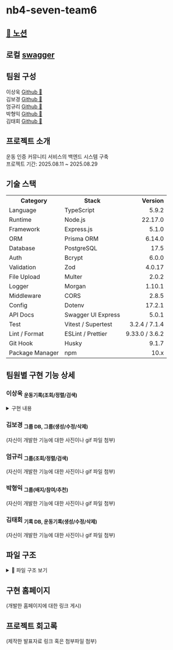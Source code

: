 # nb4-seven-team6

## [:link: 노션](https://www.notion.so/24cb1b4efe4d80dc818cf37149e2f65b)

## 로컬 [swagger](http://localhost:6123/api-docs/)

## 팀원 구성

이상욱 [Github :link:](https://github.com/NewL1f3)<br>
김보경 [Github :link:](https://github.com/bgk614)<br>
엄규리 [Github :link:](https://github.com/ammgree)<br>
박형익 [Github :link:](https://github.com/Sw-twt)<br>
김태회 [Github :link:](https://github.com/F-los)<br>

## 프로젝트 소개

운동 인증 커뮤니티 서비스의 백엔드 시스템 구축<br>
프로젝트 기간: 2025.08.11 ~ 2025.08.29<br>

## 기술 스택

<table>
  <tr>
    <th>Category</th>
    <th>Stack</th>
    <th align="right">Version</th>
  </tr>
  <tr>
    <td>Language</td>
    <td>TypeScript</td>
    <td align="right">5.9.2</td>
  </tr>
  <tr>
    <td>Runtime</td>
    <td>Node.js</td>
    <td align="right">22.17.0</td>
  </tr>
  <tr>
    <td>Framework</td>
    <td>Express.js</td>
    <td align="right">5.1.0</td>
  </tr>
  <tr>
    <td>ORM</td>
    <td>Prisma ORM</td>
    <td align="right">6.14.0</td>
  </tr>
  <tr>
    <td>Database</td>
    <td>PostgreSQL</td>
    <td align="right">17.5</td>
  </tr>
  <tr>
    <td>Auth</td>
    <td>Bcrypt</td>
    <td align="right">6.0.0</td>
  </tr>
  <tr>
    <td>Validation</td>
    <td>Zod</td>
    <td align="right">4.0.17</td>
  </tr>
  <tr>
    <td>File Upload</td>
    <td>Multer</td>
    <td align="right">2.0.2</td>
  </tr>
  <tr>
    <td>Logger</td>
    <td>Morgan</td>
    <td align="right">1.10.1</td>
  </tr>
  <tr>
    <td>Middleware</td>
    <td>CORS</td>
    <td align="right">2.8.5</td>
  </tr>
  <tr>
    <td>Config</td>
    <td>Dotenv</td>
    <td align="right">17.2.1</td>
  </tr>
  <tr>
    <td>API Docs</td>
    <td>Swagger UI Express</td>
    <td align="right">5.0.1</td>
  </tr>
  <tr>
    <td>Test</td>
    <td>Vitest / Supertest</td>
    <td align="right">3.2.4 / 7.1.4</td>
  </tr>
  <tr>
    <td>Lint / Format</td>
    <td>ESLint / Prettier</td>
    <td align="right">9.33.0 / 3.6.2</td>
  </tr>
  <tr>
    <td>Git Hook</td>
    <td>Husky</td>
    <td align="right">9.1.7</td>
  </tr>
  <tr>
    <td>Package Manager</td>
    <td>npm</td>
    <td align="right">10.x</td>
  </tr>
</table>

## 팀원별 구현 기능 상세

### 이상욱 <sub>운동기록(조회/정렬/검색)</sub>
<details>
<summary> 구현 내용 </summary>
<img width="1079" height="910" alt="1" src="https://github.com/user-attachments/assets/9b540d28-5aa7-4cf0-a4a1-5d366ec45eac" />
<img width="1096" height="805" alt="2" src="https://github.com/user-attachments/assets/3aabca3a-c0fc-451e-b5ab-ae6784da8d3d" />
<img width="1069" height="805" alt="3" src="https://github.com/user-attachments/assets/ee451050-53e7-4eea-8b19-2e9e2854d692" />
<img width="1096" height="781" alt="4" src="https://github.com/user-attachments/assets/7dd16df1-a5fc-4dce-b09d-1848561324f4" />
<img width="1127" height="796" alt="5" src="https://github.com/user-attachments/assets/531e6b40-ff70-4eb6-8eb3-c65e85608c48" />
<img width="1088" height="774" alt="6" src="https://github.com/user-attachments/assets/edf1bda5-239c-4810-b2df-b552044723c5" />
</details>

### 김보경 <sub>그룹 DB, 그룹(생성/수정/삭제)</sub>

(자신이 개발한 기능에 대한 사진이나 gif 파일 첨부)

### 엄규리 <sub>그룹(조회/정렬/검색)</sub>

(자신이 개발한 기능에 대한 사진이나 gif 파일 첨부)

### 박형익 <sub>그룹(배지/참여/추천)</sub>

(자신이 개발한 기능에 대한 사진이나 gif 파일 첨부)

### 김태회 <sub>기록 DB, 운동기록(생성/수정/삭제)</sub>

(자신이 개발한 기능에 대한 사진이나 gif 파일 첨부)

## 파일 구조

<details>
<summary>📂 파일 구조 보기</summary>

```
.
├── src
│   ├── app.ts
│   ├── config
│   │   └── db.ts
│   ├── controllers
│   │   ├── group
│   │   └── record.controller.ts
│   ├── generated
│   ├── index.ts
│   ├── middleware
│   │   ├── auth.middleware.ts
│   │   ├── error.middleware.ts
│   │   └── validate.middleware.ts
│   ├── models
│   │   ├── auth
│   │   ├── error_response.model.ts
│   │   ├── group
│   │   └── upload
│   ├── routes
│   │   ├── group.routes.ts
│   │   ├── record.routes.ts
│   │   ├── timer.routes.ts
│   │   ├── upload.route.ts
│   │   ├── uploads
│   │   └── user.routes.ts
│   ├── services
│   │   ├── group
│   │   └── record.service.ts
│   ├── swagger
│   │   ├── components
│   │   ├── info
│   │   ├── paths
│   │   ├── server
│   │   ├── swagger.yaml
│   │   └── tags
│   ├── tests
│   │   ├── record.e2e.test.ts
│   │   └── record.more.e2e.test.ts
│   └── utils
│       ├── auth.util.ts
│       ├── discord.ts
│       ├── mappers
│       ├── password.ts
│       └── timer.ts
├── eslint.config.js
├── tsconfig.json
├── vitest.config.ts
├── package-lock.json
├── package.json
├── seed.js
├── uploads
└── README.md
```

</details>

## 구현 홈페이지

(개발한 홈페이지에 대한 링크 게시)

## 프로젝트 회고록

(제작한 발표자료 링크 혹은 첨부파일 첨부)
